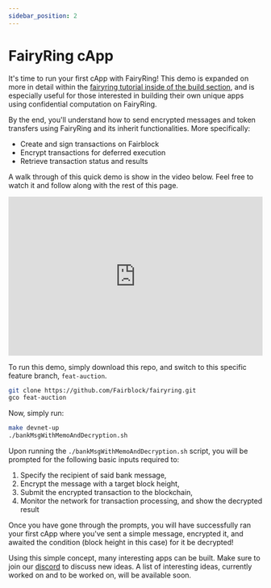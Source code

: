 ```yaml
---
sidebar_position: 2
---
```


# FairyRing cApp

It's time to run your first cApp with FairyRing! This demo is expanded on more in detail within the [fairyring tutorial inside of the build section](../build/fairyring/fairyring_encrypted_msg.md), and is especially useful for those interested in building their own unique apps using confidential computation on FairyRing.

By the end, you'll understand how to send encrypted messages and token transfers using FairyRing and its inherit functionalities. More specifically:
   - Create and sign transactions on Fairblock
   - Encrypt transactions for deferred execution
   - Retrieve transaction status and results

A walk through of this quick demo is show in the video below. Feel free to watch it and follow along with the rest of this page.

<div style={{ textAlign: "center" }}>
  <iframe
    width="100%"
    height="315"
    src="https://www.youtube.com/embed/G0Pz-iW_Fdk?si=UA_7d-ae1IORqDcH"
    title="FairyRing Demo #1 - Encrypted Transactions"
    frameBorder="0"
    allow="accelerometer; autoplay; clipboard-write; encrypted-media; gyroscope; picture-in-picture; web-share"
    referrerPolicy="strict-origin-when-cross-origin"
    allowFullScreen
    style={{ maxWidth: "560px" }}
  ></iframe>
</div>

To run this demo, simply download this repo, and switch to this specific feature branch, `feat-auction`.

```bash
git clone https://github.com/Fairblock/fairyring.git
gco feat-auction
```

Now, simply run:

```bash
make devnet-up
./bankMsgWithMemoAndDecryption.sh
```

Upon running the `./bankMsgWithMemoAndDecryption.sh` script, you will be prompted for the following basic inputs required to:

1. Specify the recipient of said bank message,
2. Encrypt the message with a target block height,
3. Submit the encrypted transaction to the blockchain,
4. Monitor the network for transaction processing, and show the decrypted result

Once you have gone through the prompts, you will have successfully ran your first cApp where you've sent a simple message, encrypted it, and awaited the condition (block height in this case) for it be decrypted!

Using this simple concept, many interesting apps can be built. Make sure to join our [discord](https://discord.gg/jhNBCCAMPK) to discuss new ideas. A list of interesting ideas, currently worked on and to be worked on, will be available soon.
